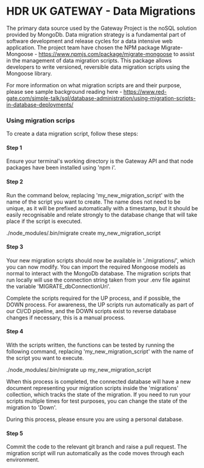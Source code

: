 
# HDR UK GATEWAY - Data Migrations

The primary data source used by the Gateway Project is the noSQL solution provided by MongoDb.  Data migration strategy is a fundamental part of software development and release cycles for a data intensive web application.  The project team have chosen the NPM package Migrate-Mongoose - https://www.npmjs.com/package/migrate-mongoose to assist in the management of data migration scripts.  This package allows developers to write versioned, reversible data migration scripts using the Mongoose library.

For more information on what migration scripts are and their purpose, please see sample background reading here - https://www.red-gate.com/simple-talk/sql/database-administration/using-migration-scripts-in-database-deployments/

### Using migration scrips

To create a data migration script, follow these steps:

#### Step 1

Ensure your terminal's working directory is the Gateway API and that node packages have been installed using 'npm i'.

#### Step 2

Run the command below, replacing 'my_new_migration_script' with the name of the script you want to create.  The name does not need to be unique, as it will be prefixed automatically with a timestamp, but it should be easily recognisable and relate strongly to the database change that will take place if the script is executed.

./node_modules/.bin/migrate create my_new_migration_script

#### Step 3

Your new migration scripts should now be available in './migrations/', which you can now modify.  You can import the required Mongoose models as normal to interact with the MongoDb database.  The migration scripts that run locally will use the connection string taken from your .env file against the variable 'MIGRATE_dbConnectionUri'.

Complete the scripts required for the UP process, and if possible, the DOWN process.  For awareness, the UP scripts run automatically as part of our CI/CD pipeline, and the DOWN scripts exist to reverse database changes if necessary, this is a manual process.

#### Step 4

With the scripts written, the functions can be tested by running the following command, replacing 'my_new_migration_script' with the name of the script you want to execute.

./node_modules/.bin/migrate up my_new_migration_script

When this process is completed, the connected database will have a new document representing your migration scripts inside the 'migrations' collection, which tracks the state of the migration.  If you need to run your scripts multiple times for test purposes, you can change the state of the migration to 'Down'. 

During this process, please ensure you are using a personal database.

#### Step 5

Commit the code to the relevant git branch and raise a pull request.  The migration script will run automatically as the code moves through each environment.
